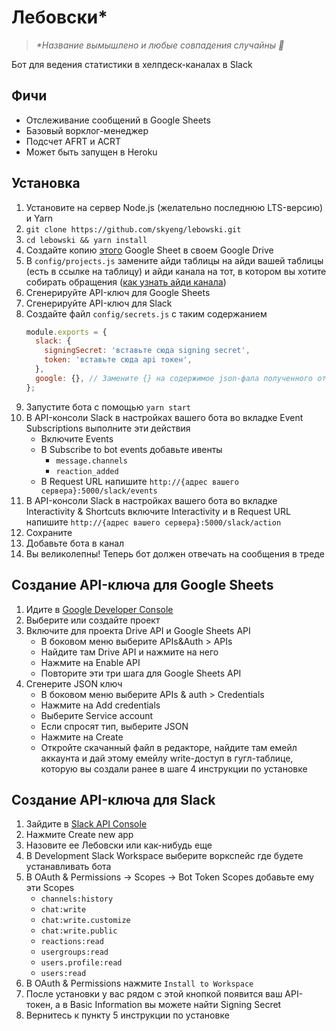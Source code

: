 # Лебовски\*

> _*Название вымышлено и любые совпадения случайны 🙂_

Бот для ведения статистики в хелпдеск-каналах в Slack

## Фичи
- Отслеживание сообщений в Google Sheets
- Базовый ворклог-менеджер
- Подсчет AFRT и ACRT
- Может быть запущен в Heroku

## Установка
1. Установите на сервер Node.js (желательно последнюю LTS-версию) и Yarn
2. `git clone https://github.com/skyeng/lebowski.git`
3. `cd lebowski && yarn install`
4. Создайте копию [этого](https://docs.google.com/spreadsheets/d/15NmxG28Bqi5dXiegEnXSUD7O0dWk4jHnW6oSRZ7wECg/edit?usp=sharing) Google Sheet в своем Google Drive
5. В `config/projects.js` замените айди таблицы на айди вашей таблицы (есть в ссылке на таблицу) и айди канала на тот, в котором вы хотите собирать обращения ([как узнать айди канала](https://stackoverflow.com/questions/40940327/what-is-the-simplest-way-to-find-a-slack-team-id-and-a-channel-id))
6. Сгенерируйте API-ключ для Google Sheets
7. Сгенерируйте API-ключ для Slack
8. Создайте файл `config/secrets.js` с таким содержанием
    ```js
    module.exports = {
      slack: {
        signingSecret: 'вставьте сюда signing secret',
        token: 'вставьте сюда api токен',
      },
      google: {}, // Замените {} на содержимое json-фала полученного от Google
    };
    ```
9. Запустите бота с помощью `yarn start`
10. В API-консоли Slack в настройках вашего бота во вкладке Event Subscriptions выполните эти действия
    - Включите Events
    - В Subscribe to bot events добавьте ивенты
        - `message.channels`
        - `reaction_added`
    - В Request URL напишите `http://{адрес вашего сервера}:5000/slack/events`
11. В API-консоли Slack в настройках вашего бота во вкладке Interactivity & Shortcuts включите Interactivity и в Request URL напишите `http://{адрес вашего сервера}:5000/slack/action`
12. Сохраните
13. Добавьте бота в канал
14. Вы великолепны! Теперь бот должен отвечать на сообщения в треде

## Создание API-ключа для Google Sheets
1. Идите в [Google Developer Console](https://console.developers.google.com/project)
2. Выберите или создайте проект
3. Включите для проекта Drive API и Google Sheets API
    - В боковом меню выберите APIs&Auth > APIs
    - Найдите там Drive API и нажмите на него
    - Нажмите на Enable API
    - Повторите эти три шага для Google Sheets API
4. Сгенерите JSON ключ
    - В боковом меню выберите APIs & auth > Credentials
    - Нажмите на Add credentials
    - Выберите Service account
    - Если спросят тип, выберите JSON
    - Нажмите на Create
    - Откройте скачанный файл в редакторе, найдите там емейл аккаунта и дай этому емейлу write-доступ в гугл-таблице, которую вы создали ранее в шаге 4 инструкции по установке


## Создание API-ключа для Slack
1. Зайдите в [Slack API Console](https://api.slack.com/apps)
2. Нажмите Create new app
3. Назовите ее Лебовски или как-нибудь еще
4. В Development Slack Workspace выберите воркспейс где будете устанавливать бота
5. В OAuth & Permissions -> Scopes -> Bot Token Scopes добавьте ему эти Scopes
    - `channels:history`
    - `chat:write`
    - `chat:write.customize`
    - `chat:write.public`
    - `reactions:read`
    - `usergroups:read`
    - `users.profile:read`
    - `users:read`
6. В OAuth & Permissions нажмите `Install to Workspace`
7. После установки у вас рядом с этой кнопкой появится ваш API-токен, а в Basic Information вы можете найти Signing Secret
8. Вернитесь к пункту 5 инструкции по установке